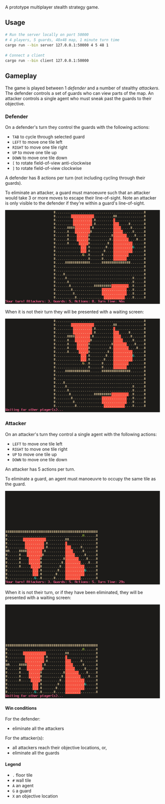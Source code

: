 A prototype multiplayer stealth strategy game.

## Usage

```sh
# Run the server locally on port 50000
# 4 players, 5 guards, 48x48 map, 1 minute turn time
cargo run --bin server 127.0.0.1:50000 4 5 48 1

# Connect a client
cargo run --bin client 127.0.0.1:50000
```

## Gameplay

The game is played between 1 *defender* and a number of stealthy *attackers*.
The defender controls a set of guards who can view parts of the map.
An attacker controls a single agent who must sneak past the guards to their
objective.

### Defender

On a defender's turn they control the guards with the following actions:
- `TAB` to cycle through selected guard
- `LEFT` to move one tile left
- `RIGHT` to move one tile right
- `UP` to move one tile up
- `DOWN` to move one tile down
- `[` to rotate field-of-view anti-clockwise
- `]` to rotate field-of-view clockwise

A defender has 8 actions per turn (not including cycling through their guards).

To eliminate an attacker, a guard must manoeuvre such that an attacker would take
3 or more moves to escape their line-of-sight. Note an attacker is only visible to
the defender if they're within a guard's line-of-sight.

![Defender play screen](./images/defender_play.png)

When it is not their turn they will be presented with a waiting screen:

![Defender wait screen](./images/defender_wait.png)

### Attacker

On an attacker's turn they control a single agent with the following actions:
- `LEFT` to move one tile left
- `RIGHT` to move one tile right
- `UP` to move one tile up
- `DOWN` to move one tile down

An attacker has 5 actions per turn.

To eliminate a guard, an agent must manoeuvre to occupy the same tile as the guard.

![Attacker play screen](./images/attacker_play.png)

When it is not their turn, or if they have been eliminated,
they will be presented with a waiting screen:

![Attacker wait screen](./images/attacker_wait.png)

#### Win conditions

For the defender:
- eliminate all the attackers

For the attacker(s):
- all attackers reach their objective locations, or,
- eliminate all the guards

#### Legend

- `.` floor tile
- `#` wall tile
- `A` an agent
- `G` a guard
- `X` an objective location

